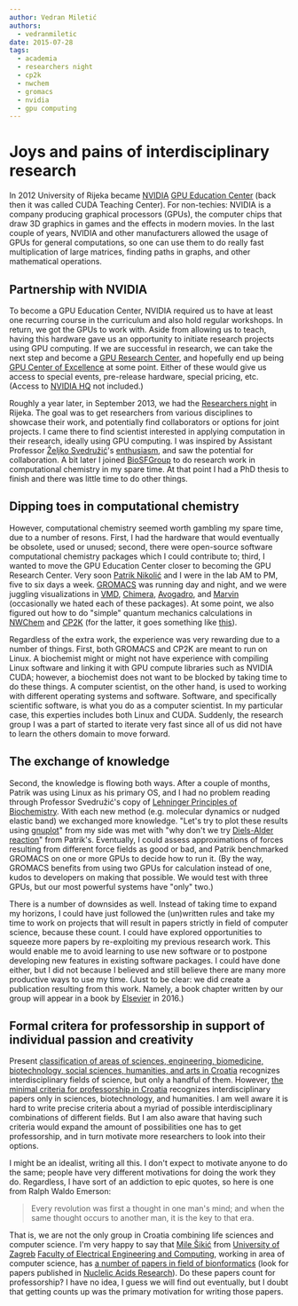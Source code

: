 ```yaml
---
author: Vedran Miletić
authors:
  - vedranmiletic
date: 2015-07-28
tags:
  - academia
  - researchers night
  - cp2k
  - nwchem
  - gromacs
  - nvidia
  - gpu computing
---
```


# Joys and pains of interdisciplinary research

In 2012 University of Rijeka became [NVIDIA](https://www.nvidia.com/) [GPU Education Center](https://developer.nvidia.com/education_centers) (back then it was called CUDA Teaching Center). For non-techies: NVIDIA is a company producing graphical processors (GPUs), the computer chips that draw 3D graphics in games and the effects in modern movies. In the last couple of years, NVIDIA and other manufacturers allowed the usage of GPUs for general computations, so one can use them to do really fast multiplication of large matrices, finding paths in graphs, and other mathematical operations.

<!-- more -->

## Partnership with NVIDIA

To become a GPU Education Center, NVIDIA required us to have at least one recurring course in the curriculum and also hold regular workshops. In return, we got the GPUs to work with. Aside from allowing us to teach, having this hardware gave us an opportunity to initiate research projects using GPU computing. If we are successful in research, we can take the next step and become a [GPU Research Center](https://developer.nvidia.com/research_centers), and hopefully end up being [GPU Center of Excellence](https://developer.nvidia.com/centers_of_excellence) at some point. Either of these would give us access to special events, pre-release hardware, special pricing, etc. (Access to [NVIDIA HQ](https://commons.wikimedia.org/wiki/File:Nvidiaheadquarters.jpg) not included.)

Roughly a year later, in September 2013, we had the [Researchers night](https://hrcak.srce.hr/243373) in Rijeka. The goal was to get researchers from various disciplines to showcase their work, and potentially find collaborators or options for joint projects. I came there to find scientist interested in applying computation in their research, ideally using GPU computing. I was inspired by Assistant Professor [Željko Svedružić](https://svedruziclab.github.io/principal-investigator.html)'s [enthusiasm](https://youtu.be/JYiQ-cEw0b8?t=2m7s), and saw the potential for collaboration. A bit later I joined [BioSFGroup](https://svedruziclab.github.io/group.html) to do research work in computational chemistry in my spare time. At that point I had a PhD thesis to finish and there was little time to do other things.

## Dipping toes in computational chemistry

However, computational chemistry seemed worth gambling my spare time, due to a number of resons. First, I had the hardware that would eventually be obsolete, used or unused; second, there were open-source software computational chemistry packages which I could contribute to; third, I wanted to move the GPU Education Center closer to becoming the GPU Research Center. Very soon [Patrik Nikolić](https://nikoli.ch/) and I were in the lab AM to PM, five to six days a week. [GROMACS](https://www.gromacs.org/) was running day and night, and we were juggling visualizations in [VMD](https://www.ks.uiuc.edu/Research/vmd/), [Chimera](https://www.cgl.ucsf.edu/chimera/), [Avogadro](https://avogadro.cc/), and [Marvin](https://chemaxon.com/products/marvin) (occasionally we hated each of these packages). At some point, we also figured out how to do "simple" quantum mechanics calculations in [NWChem](https://www.nwchem-sw.org/) and [CP2K](https://www.cp2k.org/) (for the latter, it goes something like [this](https://www.cp2k.org/exercises:2015_ethz_mmm:mo_ethene)).

Regardless of the extra work, the experience was very rewarding due to a number of things. First, both GROMACS and CP2K are meant to run on Linux. A biochemist might or might not have experience with compiling Linux software and linking it with GPU compute libraries such as NVIDIA CUDA; however, a biochemist does not want to be blocked by taking time to do these things. A computer scientist, on the other hand, is used to working with different operating systems and software. Software, and specifically scientific software, is what you do as a computer scientist. In my particular case, this experties includes both Linux and CUDA. Suddenly, the research group I was a part of started to iterate very fast since all of us did not have to learn the others domain to move forward.

## The exchange of knowledge

Second, the knowledge is flowing both ways. After a couple of months, Patrik was using Linux as his primary OS, and I had no problem reading through Professor Svedružić's copy of [Lehninger Principles of Biochemistry](https://www.amazon.com/Lehninger-Principles-Biochemistry-David-Nelson/dp/1429234148). With each new method (e.g. molecular dynamics or nudged elastic band) we exchanged more knowledge. "Let's try to plot these results using [gnuplot](http://www.gnuplot.info/)" from my side was met with "why don't we try [Diels-Alder reaction](https://en.wikipedia.org/wiki/Diels-Alder_reaction)" from Patrik's. Eventually, I could assess approximations of forces resulting from different force fields as good or bad, and Patrik benchmarked GROMACS on one or more GPUs to decide how to run it. (By the way, GROMACS benefits from using two GPUs for calculation instead of one, kudos to developers on making that possible. We would test with three GPUs, but our most powerful systems have "only" two.)

There is a number of downsides as well. Instead of taking time to expand my horizons, I could have just followed the (un)written rules and take my time to work on projects that will result in papers strictly in field of computer science, because these count. I could have explored opportunities to squeeze more papers by re-exploiting my previous research work. This would enable me to avoid learning to use new software or to postpone developing new features in existing software packages. I could have done either, but I did not because I believed and still believe there are many more productive ways to use my time. (Just to be clear: we did create a publication resulting from this work. Namely, a book chapter written by our group will appear in a book by [Elsevier](https://www.elsevier.com/) in 2016.)

## Formal critera for professorship in support of individual passion and creativity

Present [classification of areas of sciences, engineering, biomedicine, biotechnology, social sciences, humanities, and arts in Croatia](https://narodne-novine.nn.hr/clanci/sluzbeni/2009_09_118_2929.html) recognizes interdisciplinary fields of science, but only a handful of them. However, [the minimal criteria for professorship in Croatia](https://narodne-novine.nn.hr/clanci/sluzbeni/289156.html) recognizes interdisciplinary papers only in sciences, biotechnology, and humanities. I am well aware it is hard to write precise criteria about a myriad of possible interdisciplinary combinations of different fields. But I am also aware that having such criteria would expand the amount of possibilities one has to get professorship, and in turn motivate more researchers to look into their options.

I might be an idealist, writing all this. I don't expect to motivate anyone to do the same; people have very different motivations for doing the work they do. Regardless, I have sort of an addiction to epic quotes, so here is one from Ralph Waldo Emerson:

> Every revolution was first a thought in one man's mind; and when the same thought occurs to another man, it is the key to that era.

That is, we are not the only group in Croatia combining life sciences and computer science. I'm very happy to say that [Mile Šikić](https://www.fer.unizg.hr/mile.sikic) from [University of Zagreb](https://www.unizg.hr/) [Faculty of Electrical Engineering and Computing](https://www.fer.unizg.hr/), working in area of computer science, has [a number of papers in field of bionformatics](https://www.bib.irb.hr/pregled/profil/27663) (look for papers published in [Nuclelic Acids Research](https://academic.oup.com/nar)). Do these papers count for professorship? I have no idea, I guess we will find out eventually, but I doubt that getting counts up was the primary motivation for writing those papers.
